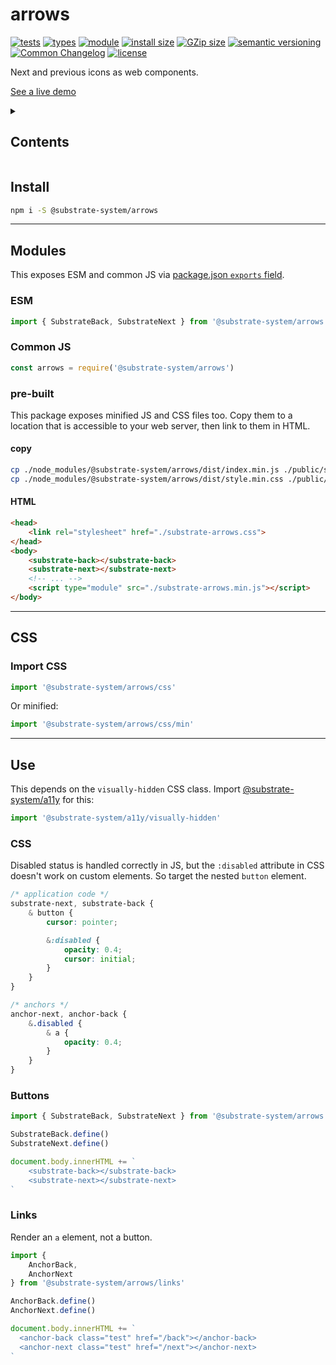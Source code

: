 # arrows
[![tests](https://img.shields.io/github/actions/workflow/status/substrate-system/arrows/nodejs.yml?style=flat-square)](https://github.com/substrate-system/arrows/actions/workflows/nodejs.yml)
[![types](https://img.shields.io/npm/types/@substrate-system/arrows?style=flat-square)](README.md)
[![module](https://img.shields.io/badge/module-ESM%2FCJS-blue?style=flat-square)](README.md)
[![install size](https://flat.badgen.net/packagephobia/install/@substrate-system/arrows?cache-control=no-cache)](https://packagephobia.com/result?p=@substrate-system/arrows)
[![GZip size](https://flat.badgen.net/bundlephobia/minzip/@substrate-system/arrows?color=green)](https://bundlephobia.com/package/@substrate-system/arrows)
[![semantic versioning](https://img.shields.io/badge/semver-2.0.0-blue?logo=semver&style=flat-square)](https://semver.org/)
[![Common Changelog](https://nichoth.github.io/badge/common-changelog.svg)](./CHANGELOG.md)
[![license](https://img.shields.io/badge/License-Big_Time-blue?style=flat-square)](LICENSE)


Next and previous icons as web components.

[See a live demo](https://substrate-system.github.io/arrows/)

<details><summary><h2>Contents</h2></summary>

<!-- toc -->

- [Install](#install)
- [Modules](#modules)
  * [ESM](#esm)
  * [Common JS](#common-js)
  * [pre-built](#pre-built)
- [CSS](#css)
  * [Import CSS](#import-css)
- [Use](#use)
  * [JS](#js)
  * [CSS](#css-1)

<!-- tocstop -->

</details>

## Install

```sh
npm i -S @substrate-system/arrows
```

--------------------------

## Modules

This exposes ESM and common JS via [package.json `exports` field](https://nodejs.org/api/packages.html#exports).

### ESM
```js
import { SubstrateBack, SubstrateNext } from '@substrate-system/arrows'
```

### Common JS
```js
const arrows = require('@substrate-system/arrows')
```

### pre-built
This package exposes minified JS and CSS files too. Copy them to a location
that is accessible to your web server, then link to them in HTML.

#### copy
```sh
cp ./node_modules/@substrate-system/arrows/dist/index.min.js ./public/substrate-arrows.min.js
cp ./node_modules/@substrate-system/arrows/dist/style.min.css ./public/substrate-arrows.css
```

#### HTML
```html
<head>
    <link rel="stylesheet" href="./substrate-arrows.css">
</head>
<body>
    <substrate-back></substrate-back>
    <substrate-next></substrate-next>
    <!-- ... -->
    <script type="module" src="./substrate-arrows.min.js"></script>
</body>
```

------------------------

## CSS

### Import CSS

```js
import '@substrate-system/arrows/css'
```

Or minified:
```js
import '@substrate-system/arrows/css/min'
```


--------------------------------------------------------------


## Use

This depends on the `visually-hidden` CSS class. Import
[@substrate-system/a11y](https://github.com/substrate-system/a11y) for this:

```js
import '@substrate-system/a11y/visually-hidden'
```

### CSS

Disabled status is handled correctly in JS, but the `:disabled` attribute in CSS
doesn't work on custom elements. So target the nested `button` element.

```css
/* application code */
substrate-next, substrate-back {
    & button {
        cursor: pointer;

        &:disabled {
            opacity: 0.4;
            cursor: initial;
        }
    }
}

/* anchors */
anchor-next, anchor-back {
    &.disabled {
        & a {
            opacity: 0.4;
        }
    }
}
```

### Buttons

```js
import { SubstrateBack, SubstrateNext } from '@substrate-system/arrows'

SubstrateBack.define()
SubstrateNext.define()

document.body.innerHTML += `
    <substrate-back></substrate-back>
    <substrate-next></substrate-next>
`
```

### Links

Render an `a` element, not a button.

```js
import {
    AnchorBack,
    AnchorNext
} from '@substrate-system/arrows/links'

AnchorBack.define()
AnchorNext.define()

document.body.innerHTML += `
  <anchor-back class="test" href="/back"></anchor-back>
  <anchor-next class="test" href="/next"></anchor-next>
`
```
